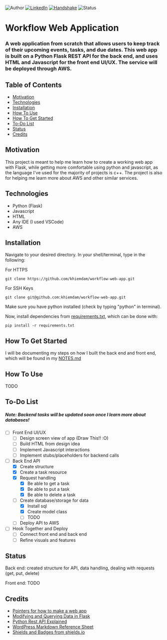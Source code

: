 <!-- Shields from shields.io -->
![Author][author-shield]
[![LinkedIn][linkedin-shield]][linkedin-url] [![Handshake][handshake-shield]][handshake-url] ![Status][status-shield]

# Workflow Web Application

### A web application from scratch that allows users to keep track of their upcoming events, tasks, and due dates. This web app is built on a Python Flask REST API for the back end, and uses HTML and Javascript for the front end UI/UX. The service will be deployed through AWS.

## Table of Contents
* [Motivation](#motivation)
* [Technologies](#technologies)
* [Installation](#installation)
* [How To Use](#how-to-use)
* [How To Get Started](#how-to-get-started)
* [To-Do List](#to-do-list)
* [Status](#status)
* [Credits](#credits)

## Motivation

This project is meant to help me learn how to create a working web app with Flask, while getting more comfortable using python and javascript, as the language I've used for the majority of projects is c++. The project is also for helping me learn more about AWS and other similar services.

## Technologies
* Python (Flask)
* Javascript
* HTML
* Any IDE (I used VSCode)
* AWS

## Installation
Navigate to your desired directory. In your shell/terminal, type in the following:

For HTTPS
```
git clone https://github.com/khiemdam/workflow-web-app.git
```
For SSH Keys
```
git clone git@github.com:khiemdam/workflow-web-app.git
```

Make sure you have python installed (check by typing "python" in terminal).

Now, install dependencies from [requirements.txt](./requirements.txt), which can be done with:

```
pip install -r requirements.txt
```

## How To Get Started
I will be documenting my steps on how I built the back end and front end, which will be found in my [NOTES.md](./NOTES.md)

## How To Use
TODO

## To-Do List
##### Note: Backend tasks will be updated soon once I learn more about databases!
- [ ] Front End UI/UX
    - [ ] Design screen view of app (Draw This!! :O)
    - [ ] Build HTML from design idea
    - [ ] Implement Javascript interactions
    - [ ] Implement stubs/placeholders for backend calls
- [ ] Back End API
    - [X] Create structure
    - [X] Create a task resource
    - [X] Request handling
        - [X] Be able to get a task
        - [X] Be able to put a task
        - [X] Be able to delete a task
    - [ ] Create database/storage for data
        - [X] Install sql
        - [X] Create model class
        - [ ] TODO
    - [ ] Deploy API to AWS
- [ ] Hook Together and Deploy
    - [ ] Connect front end and back end
    - [ ] Refine visuals and features

## Status
Back end: created structure for API, data handling, dealing with requests (get, put, delete)

Front end: TODO

## Credits
* [Pointers for how to make a web app](https://makingsmallercircles.com/articles/how-to-build-a-web-app/)
* [Modifying and Querying Data in Flask](https://flask-sqlalchemy.palletsprojects.com/en/3.0.x/queries/)
* [Python Rest API Explained](https://www.youtube.com/watch?v=GMppyAPbLYk&ab_channel=TechWithTim)
* [WordPress Markdown Reference Sheet](https://wordpress.com/support/markdown-quick-reference/)
* [Shields and Badges from shields.io](shields.io)

<!-- Links & Images -->
[author-shield]: https://img.shields.io/badge/Author-Khiem_Dam-555?style=for-the-badge&color=999
[linkedin-shield]: https://img.shields.io/badge/LinkedIn-555?style=for-the-badge&logo=linkedIn
[linkedin-url]: https://www.linkedin.com/in/khiemd/
[handshake-shield]: https://img.shields.io/badge/Handshake-555?style=for-the-badge&logo=handshake&logoColor=white
[handshake-url]: https://app.joinhandshake.com/stu/users/31441591
[status-shield]: https://img.shields.io/badge/status-WIP-555?style=for-the-badge&color=FFA500
